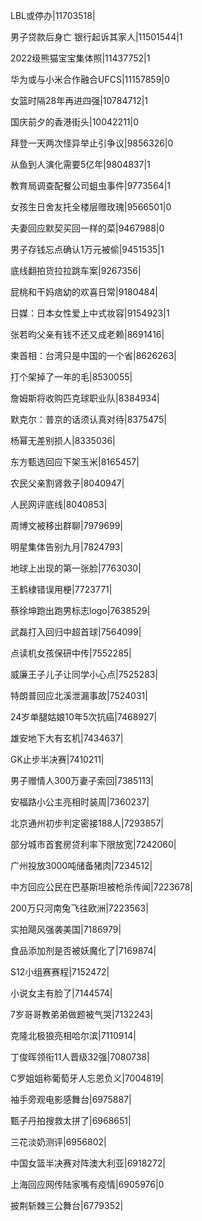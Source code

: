 LBL或停办|11703518|

男子贷款后身亡 银行起诉其家人|11501544|1

2022级熊猫宝宝集体照|11437752|1

华为或与小米合作融合UFCS|11157859|0

女篮时隔28年再进四强|10784712|1

国庆前夕的香港街头|10042211|0

拜登一天两次怪异举止引争议|9856326|0

从鱼到人演化需要5亿年|9804837|1

教育局调查配餐公司蛆虫事件|9773564|1

女孩生日舍友托全楼层赠玫瑰|9566501|0

夫妻回应默契买回一样的菜|9467988|0

男子存钱忘点确认1万元被偷|9451535|1

底线翻拍货拉拉跳车案|9267356|

屁桃和干妈痞幼的欢喜日常|9180484|

日媒：日本女性爱上中式妆容|9154923|1

张若昀父亲有钱不还又成老赖|8691416|

柬首相：台湾只是中国的一个省|8626263|

打个架掉了一年的毛|8530055|

詹姆斯将收购匹克球职业队|8384934|

默克尔：普京的话须认真对待|8375475|

杨幂无差别损人|8335036|

东方甄选回应下架玉米|8165457|

农民父亲割肾救子|8040947|

人民网评底线|8040853|

周博文被移出群聊|7979699|

明星集体告别九月|7824793|

地球上出现的第一张脸|7763030|

王鹤棣错误用梗|7723771|

蔡徐坤跑出跑男标志logo|7638529|

武磊打入回归中超首球|7564099|

点读机女孩保研中传|7552285|

威廉王子儿子让同学小心点|7525283|

特朗普回应北溪泄漏事故|7524031|

24岁单腿姑娘10年5次抗癌|7468927|

雄安地下大有玄机|7434637|

GK止步半决赛|7410211|

男子赠情人300万妻子索回|7385113|

安福路小公主亮相时装周|7360237|

北京通州初步判定密接188人|7293857|

部分城市首套房贷利率下限放宽|7242060|

广州投放3000吨储备猪肉|7234512|

中方回应公民在巴基斯坦被枪杀传闻|7223678|

200万只河南兔飞往欧洲|7223563|

实拍飓风强袭美国|7186979|

食品添加剂是否被妖魔化了|7169874|

S12小组赛赛程|7152472|

小说女主有脸了|7144574|

7岁哥哥教弟弟做题被气哭|7132243|

克隆北极狼亮相哈尔滨|7110914|

丁俊晖领衔11人晋级32强|7080738|

C罗姐姐称葡萄牙人忘恩负义|7004819|

袖手旁观电影感舞台|6975887|

甄子丹拍搜救太拼了|6968651|

三花淡奶测评|6956802|

中国女篮半决赛对阵澳大利亚|6918272|

上海回应网传陆家嘴有疫情|6905976|0

披荆斩棘三公舞台|6779352|

